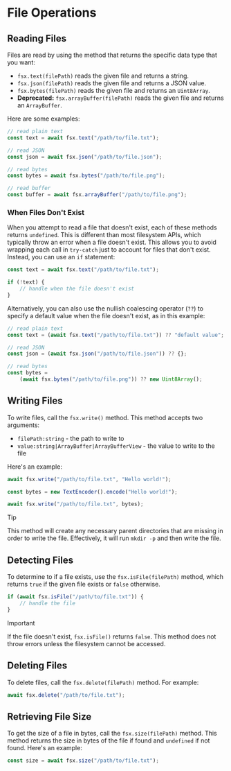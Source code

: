 # File Operations

## Reading Files

Files are read by using the method that returns the specific data type that you want:

-   `fsx.text(filePath)` reads the given file and returns a string.
-   `fsx.json(filePath)` reads the given file and returns a JSON value.
-   `fsx.bytes(filePath)` reads the given file and returns an `Uint8Array`.
-   **Deprecated:** `fsx.arrayBuffer(filePath)` reads the given file and returns an `ArrayBuffer`.

Here are some examples:

```js
// read plain text
const text = await fsx.text("/path/to/file.txt");

// read JSON
const json = await fsx.json("/path/to/file.json");

// read bytes
const bytes = await fsx.bytes("/path/to/file.png");

// read buffer
const buffer = await fsx.arrayBuffer("/path/to/file.png");
```

### When Files Don't Exist

When you attempt to read a file that doesn't exist, each of these methods returns `undefined`. This is different than most filesystem APIs, which typically throw an error when a file doesn't exist. This allows you to avoid wrapping each call in `try-catch` just to account for files that don't exist. Instead, you can use an `if` statement:

```js
const text = await fsx.text("/path/to/file.txt");

if (!text) {
	// handle when the file doesn't exist
}
```

Alternatively, you can also use the nullish coalescing operator (`??`) to specify a default value when the file doesn't exist, as in this example:

```js
// read plain text
const text = (await fsx.text("/path/to/file.txt")) ?? "default value";

// read JSON
const json = (await fsx.json("/path/to/file.json")) ?? {};

// read bytes
const bytes =
	(await fsx.bytes("/path/to/file.png")) ?? new Uint8Array();
```

## Writing Files

To write files, call the `fsx.write()` method. This method accepts two arguments:

-   `filePath:string` - the path to write to
-   `value:string|ArrayBuffer|ArrayBufferView` - the value to write to the file

Here's an example:

```js
await fsx.write("/path/to/file.txt", "Hello world!");

const bytes = new TextEncoder().encode("Hello world!");

await fsx.write("/path/to/file.txt", bytes);
```

> [!TIP]
> This method will create any necessary parent directories that are missing in order to write the file. Effectively, it will run `mkdir -p` and then write the file.

## Detecting Files

To determine to if a file exists, use the `fsx.isFile(filePath)` method, which returns `true` if the given file exists or `false` otherwise.

```js
if (await fsx.isFile("/path/to/file.txt")) {
	// handle the file
}
```

> [!IMPORTANT]
> If the file doesn't exist, `fsx.isFile()` returns `false`. This method does not throw errors unless the filesystem cannot be accessed.

## Deleting Files

To delete files, call the `fsx.delete(filePath)` method. For example:

```js
await fsx.delete("/path/to/file.txt");
```

## Retrieving File Size

To get the size of a file in bytes, call the `fsx.size(filePath)` method. This method returns the size in bytes of the file if found and `undefined` if not found. Here's an example:

```js
const size = await fsx.size("/path/to/file.txt");
```
